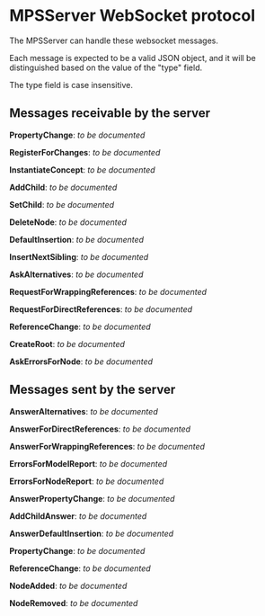 # MPSServer WebSocket protocol

The MPSServer can handle these websocket messages.

Each message is expected to be a valid JSON object, and it will be distinguished based on the value of the "type" field.

The type field is case insensitive.

## Messages receivable by the server

**PropertyChange**: _to be documented_

**RegisterForChanges**: _to be documented_

**InstantiateConcept**: _to be documented_

**AddChild**: _to be documented_

**SetChild**: _to be documented_

**DeleteNode**: _to be documented_

**DefaultInsertion**: _to be documented_

**InsertNextSibling**: _to be documented_

**AskAlternatives**: _to be documented_

**RequestForWrappingReferences**: _to be documented_

**RequestForDirectReferences**: _to be documented_

**ReferenceChange**: _to be documented_

**CreateRoot**: _to be documented_

**AskErrorsForNode**: _to be documented_

## Messages sent by the server

**AnswerAlternatives**: _to be documented_

**AnswerForDirectReferences**: _to be documented_

**AnswerForWrappingReferences**: _to be documented_

**ErrorsForModelReport**: _to be documented_

**ErrorsForNodeReport**: _to be documented_

**AnswerPropertyChange**: _to be documented_

**AddChildAnswer**: _to be documented_

**AnswerDefaultInsertion**: _to be documented_

**PropertyChange**: _to be documented_

**ReferenceChange**: _to be documented_

**NodeAdded**: _to be documented_

**NodeRemoved**: _to be documented_